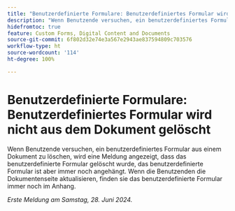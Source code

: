 ```yaml
---
title: "Benutzerdefinierte Formulare: Benutzerdefiniertes Formular wird nicht aus dem Dokument gelöscht"
description: "Wenn Benutzende versuchen, ein benutzerdefiniertes Formular aus einem Dokument zu löschen, wird eine Meldung angezeigt, dass das benutzerdefinierte Formular gelöscht wurde, das benutzerdefinierte Formular ist aber immer noch angehängt.  Wenn die Benutzenden die Dokumentenseite aktualisieren, finden sie das benutzerdefinierte Formular immer noch im Anhang."
hidefromtoc: true
feature: Custom Forms, Digital Content and Documents
source-git-commit: 6f802d32e74e3a567e2943ae837594809c703576
workflow-type: ht
source-wordcount: '114'
ht-degree: 100%

---
```



# Benutzerdefinierte Formulare: Benutzerdefiniertes Formular wird nicht aus dem Dokument gelöscht

Wenn Benutzende versuchen, ein benutzerdefiniertes Formular aus einem Dokument zu löschen, wird eine Meldung angezeigt, dass das benutzerdefinierte Formular gelöscht wurde, das benutzerdefinierte Formular ist aber immer noch angehängt.  Wenn die Benutzenden die Dokumentenseite aktualisieren, finden sie das benutzerdefinierte Formular immer noch im Anhang.

_Erste Meldung am Samstag, 28. Juni 2024._
